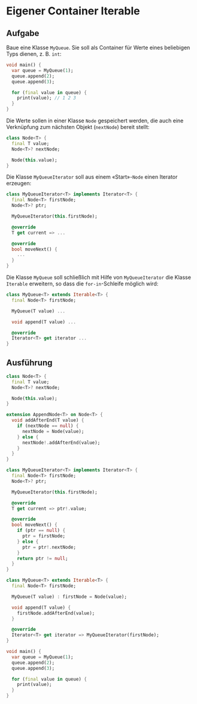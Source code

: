 # Eigener Container Iterable

## Aufgabe

Baue eine Klasse `MyQueue`. Sie soll als Container für Werte eines beliebigen Typs dienen, z. B. `int`:

```dart
void main() {
  var queue = MyQueue(1);
  queue.append(2);
  queue.append(3);

  for (final value in queue) {
    print(value); // 1 2 3
  }
}
```

Die Werte sollen in einer Klasse `Node` gespeichert werden, die auch eine Verknüpfung zum nächsten Objekt (`nextNode`) bereit stellt:

```dart
class Node<T> {
  final T value;
  Node<T>? nextNode;

  Node(this.value);
}
```

Die Klasse `MyQueueIterator` soll aus einem «Start»-`Node` einen Iterator erzeugen:

```dart
class MyQueueIterator<T> implements Iterator<T> {
  final Node<T> firstNode;
  Node<T>? ptr;

  MyQueueIterator(this.firstNode);

  @override
  T get current => ...

  @override
  bool moveNext() {
    ...
  }
}
```

Die Klasse `MyQueue` soll schließlich mit Hilfe von `MyQueueIterator` die Klasse `Iterable` erweitern, so dass die `for-in`-Schleife möglich wird:

```dart
class MyQueue<T> extends Iterable<T> {
  final Node<T> firstNode;

  MyQueue(T value) ...

  void append(T value) ...

  @override
  Iterator<T> get iterator ...
}
```

## Ausführung

```dart
class Node<T> {
  final T value;
  Node<T>? nextNode;

  Node(this.value);
}

extension AppendNode<T> on Node<T> {
  void addAfterEnd(T value) {
    if (nextNode == null) {
      nextNode = Node(value);
    } else {
      nextNode!.addAfterEnd(value);
    }
  }
}

class MyQueueIterator<T> implements Iterator<T> {
  final Node<T> firstNode;
  Node<T>? ptr;

  MyQueueIterator(this.firstNode);

  @override
  T get current => ptr!.value;

  @override
  bool moveNext() {
    if (ptr == null) {
      ptr = firstNode;
    } else {
      ptr = ptr!.nextNode;
    }
    return ptr != null;
  }
}

class MyQueue<T> extends Iterable<T> {
  final Node<T> firstNode;

  MyQueue(T value) : firstNode = Node(value);

  void append(T value) {
    firstNode.addAfterEnd(value);
  }

  @override
  Iterator<T> get iterator => MyQueueIterator(firstNode);
}

void main() {
  var queue = MyQueue(1);
  queue.append(2);
  queue.append(3);

  for (final value in queue) {
    print(value);
  }
}
```
